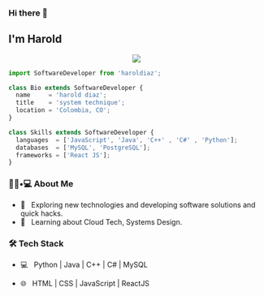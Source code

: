 ### Hi there 👋<h2> I'm Harold</h2>
<p align="center">
  <img src="https://github.com/thompsonemerson/thompsonemerson/raw/master/cover-thompson.png" />
</p>

```js
import SoftwareDeveloper from 'haroldiaz';

class Bio extends SoftwareDeveloper {
  name     = 'harold diaz';
  title    = 'system technique';
  location = 'Colombia, CO';
}

class Skills extends SoftwareDeveloper {
  languages  = ['JavaScript', 'Java', 'C++' , 'C#' , 'Python'];
  databases  = ['MySQL', 'PostgreSQL'];
  frameworks = ['React JS'];
}
```

<h3> 👨🏻•💻 About Me </h3>

- 🤔 &nbsp; Exploring new technologies and developing software solutions and quick hacks.
- 🌱 &nbsp; Learning about Cloud Tech, Systems Design.


<h3>🛠 Tech Stack</h3>

- 💻 &nbsp; Python | Java | C++ | C# | MySQL

- 🌐 &nbsp; HTML | CSS | JavaScript | ReactJS

